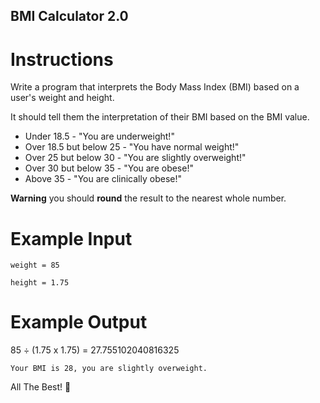 ## BMI Calculator 2.0

# Instructions

Write a program that interprets the Body Mass Index (BMI) based on a user's weight and height.

It should tell them the interpretation of their BMI based on the BMI value.

- Under 18.5 - "You are underweight!"
- Over 18.5 but below 25 - "You have normal weight!"
- Over 25 but below 30 - "You are slightly overweight!"
- Over 30 but below 35 - "You are obese!"
- Above 35 - "You are clinically obese!"


**Warning** you should **round** the result to the nearest whole number.

# Example Input

```
weight = 85
```

```
height = 1.75
```

# Example Output

85 ÷ (1.75 x 1.75) =  27.755102040816325

```
Your BMI is 28, you are slightly overweight.
```

All The Best! 🤜
